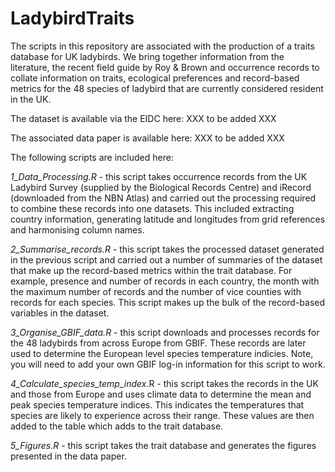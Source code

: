 # LadybirdTraits

The scripts in this repository are associated with the production of a traits database for UK ladybirds. We bring together information from the literature, the recent field guide by Roy & Brown and occurrence records to collate information on traits, ecological preferences and record-based metrics for the 48 species of ladybird that are currently considered resident in the UK.

The dataset is available via the EIDC here:  XXX to be added XXX

The associated data paper is available here: XXX to be added XXX


The following scripts are included here:

*1_Data_Processing.R* - this script takes occurrence records from the UK Ladybird Survey (supplied by the Biological Records Centre) and iRecord (downloaded from the NBN Atlas) and carried out the processing required to combine these records into one datasets. This included extracting country information, generating latitude and longitudes from grid references and harmonising column names. 

*2_Summarise_records.R* - this script takes the processed dataset generated in the previous script and carried out a number of summaries of the dataset that make up the record-based metrics within the trait database. For example, presence and number of records in each country, the month with the maximum number of records and the number of vice counties with records for each species. This script makes up the bulk of the record-based variables in the dataset.

*3_Organise_GBIF_data.R* - this script downloads and processes records for the 48 ladybirds from across Europe from GBIF. These records are later used to determine the European level species temperature indicies. Note, you will need to add your own GBIF log-in information for this script to work. 

*4_Calculate_species_temp_index*.R - this script takes the records in the UK and those from Europe and uses climate data to determine the mean and peak species temperature indices. This indicates the temperatures that species are likely to experience across their range. These values are then added to the table which adds to the trait database. 

*5_Figures.R* - this script takes the trait database and generates the figures presented in the data paper. 